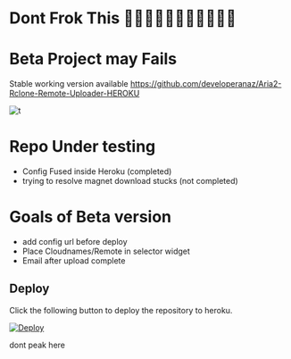 # Dont Frok This 🤫🙏🙏🙏🙏🙏🙏🙏🙏🙏🙏

# Beta Project may Fails
Stable working version available https://github.com/developeranaz/Aria2-Rclone-Remote-Uploader-HEROKU

![t](https://raw.githubusercontent.com/developeranaz/heroku-aria2-rclone-BETA/main/example-images/Screenshot_20210512_113219_com.brave.browser_nightly.jpg)

# Repo Under testing 
* Config Fused inside Heroku (completed)
* trying to resolve magnet download stucks (not completed)

# Goals of Beta version
* add config url before deploy
* Place Cloudnames/Remote in selector widget
* Email after upload complete

## Deploy

Click the following button to deploy the repository to heroku.

[![Deploy](https://www.herokucdn.com/deploy/button.svg)](https://heroku.com/deploy)

dont peak here
